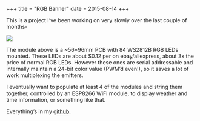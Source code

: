 +++
title = "RGB Banner"
date = 2015-08-14
+++

This is a project I’ve been working on very slowly over the last couple of
months-

[![](http://4.bp.blogspot.com/-37j8mFwZZ4w/VgrL_FAz7aI/AAAAAAAAEn0/Ldr4Qx53qSk/s320/blink.gif)](http://4.bp.blogspot.com/-37j8mFwZZ4w/VgrL_FAz7aI/AAAAAAAAEn0/Ldr4Qx53qSk/s1600/blink.gif)

The module above is a ~56\*96mm PCB with 84 WS2812B RGB LEDs mounted. These LEDs
are about $0.12 per on ebay/aliexpress, about 3x the price of normal RGB LEDs.
However these ones are serial addressable and internally maintain a 24-bit color
value (PWM’d even!), so it saves a lot of work multiplexing the emitters.

I eventually want to populate at least 4 of the modules and string them
together, controlled by an ESP8266 WiFi module, to display weather and time
information, or something like that.

Everything’s in my [github](https://github.com/noahp/lightBar).
